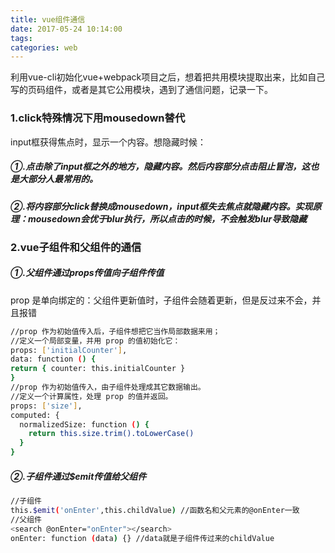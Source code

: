 ```yaml
---
title: vue组件通信
date: 2017-05-24 10:14:00
tags:
categories: web
---
```


利用vue-cli初始化vue+webpack项目之后，想着把共用模块提取出来，比如自己写的页码组件，或者是其它公用模块，遇到了通信问题，记录一下。

### 1.click特殊情况下用mousedown替代
input框获得焦点时，显示一个内容。想隐藏时候：
##### ①.点击除了input框之外的地方，隐藏内容。然后内容部分点击阻止冒泡，这也是大部分人最常用的。
##### ②.将内容部分click替换成mousedown，input框失去焦点就隐藏内容。实现原理：mousedown会优于blur执行，所以点击的时候，不会触发blur导致隐藏

### 2.vue子组件和父组件的通信
##### ①.父组件通过props传值向子组件传值
prop 是单向绑定的：父组件更新值时，子组件会随着更新，但是反过来不会，并且报错
```bash
//prop 作为初始值传入后，子组件想把它当作局部数据来用；
//定义一个局部变量，并用 prop 的值初始化它：
props: ['initialCounter'],
data: function () {
return { counter: this.initialCounter }
}
//prop 作为初始值传入，由子组件处理成其它数据输出。
//定义一个计算属性，处理 prop 的值并返回。
props: ['size'],
computed: {
  normalizedSize: function () {
    return this.size.trim().toLowerCase()
  }
}
```
##### ②.子组件通过$emit传值给父组件
```bash
//子组件
this.$emit('onEnter',this.childValue) //函数名和父元素的@onEnter一致
//父组件
<search @onEnter="onEnter"></search>
onEnter: function (data) {} //data就是子组件传过来的childValue
```
